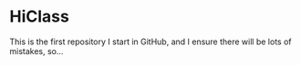 # HiClass
This is the first repository I start in GitHub, and I ensure there will be lots of mistakes, so...
